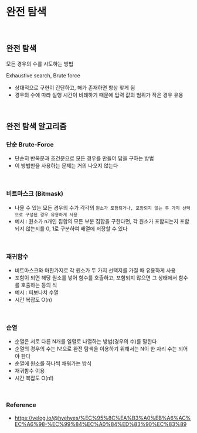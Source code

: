 # 완전 탐색

<br>

## 완전 탐색
모든 경우의 수를 시도하는 방법
<br>

Exhaustive search, Brute force
<br>

- 상대적으로 구현이 간단하고, 해가 존재하면 항상 찾게 됨
- 경우의 수에 따라 실행 시간이 비례하기 때문에 입력 값의 범위가 작은 경우 유용 
<br>

## 완전 탐색 알고리즘
### 단순 Brute-Force
- 단순히 반복문과 조건문으로 모든 경우를 만들어 답을 구하는 방법
- 이 방법만을 사용하는 문제는 거의 나오지 않는다
<br>

### 비트마스크 (Bitmask)
- 나올 수 있는 모든 경우의 수가 각각의 `원소가 포함되거나, 포함되지 않는 두 가지 선택으로 구성된 경우 유용하게 사용`
- 예시 : 원소가 n개인 집합의 모든 부분 집합을 구한다면, 각 원소가 포함되는지 포함되지 않는지를 0, 1로 구분하여 배열에 저장할 수 있다
<br>

### 재귀함수 
- 비트마스크와 마찬가지로 각 원소가 두 가지 선택지를 가질 때 유용하게 사용
- 포함이 되면 해당 원소를 넣어 함수를 호출하고, 포함되지 않으면 그 상태에서 함수를 호출하는 등의 식
- 예시 : 피보나치 수열
- 시간 복잡도 O(n)
<br>

### 순열
- 순열은 서로 다른 N개를 일렬로 나열하는 방법(경우의 수)를 말한다
- 순열의 경우의 수는 N!으로 완전 탐색을 이용하기 위해서는 N이 한 자리 수는 되어야 한다
- 순열에 원소를 하나씩 채워가는 방식
- 재귀함수 이용
- 시간 복잡도 O(n!)
<br>

### Reference
- https://velog.io/@hyehyes/%EC%95%8C%EA%B3%A0%EB%A6%AC%EC%A6%98-%EC%99%84%EC%A0%84%ED%83%90%EC%83%89
